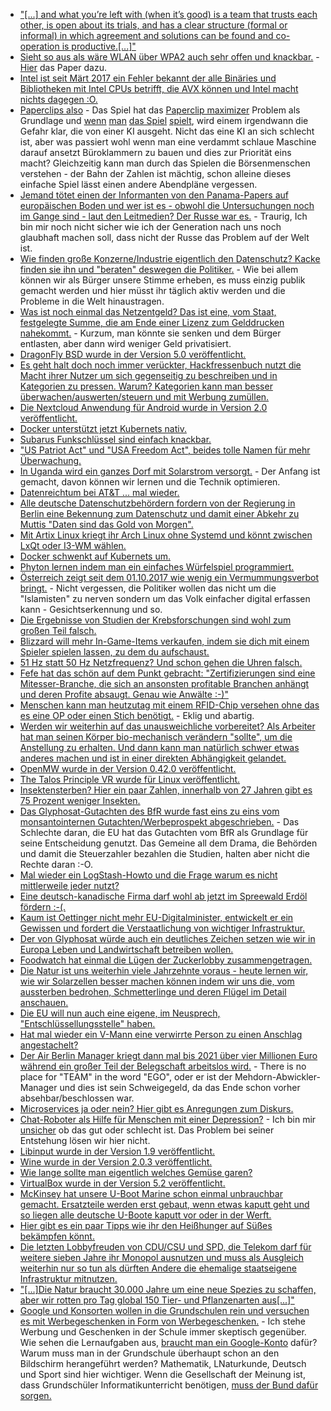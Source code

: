 * ["[...] and what you’re left with (when it’s good) is a team that trusts each other, is open about its trials, and has a clear structure (formal or informal) in which agreement and solutions can be found and co-operation is productive.[...]"](https://zwischenzugs.wordpress.com/2017/10/15/my-20-year-experience-of-software-development-methodologies/)
* [Sieht so aus als wäre WLAN über WPA2 auch sehr offen und knackbar.](https://arstechnica.com/information-technology/2017/10/severe-flaw-in-wpa2-protocol-leaves-wi-fi-traffic-open-to-eavesdropping/) - [Hier](https://papers.mathyvanhoef.com/ccs2017.pdf) das Paper dazu.
* [Intel ist seit Märt 2017 ein Fehler bekannt der alle Binäries und Bibliotheken mit Intel CPUs betrifft, die AVX können und Intel macht nichts dagegen :O.](https://blog.fefe.de/?ts=a71ab7b5)
* [Paperclips also](http://www.decisionproblem.com/paperclips/index2.html) - Das Spiel hat das [Paperclip maximizer](https://en.wikipedia.org/wiki/Instrumental_convergence#Paperclip_maximizer) Problem als Grundlage und [wenn](http://digg.com/2017/paperclip-game) [man](https://www.rockpapershotgun.com/2017/10/10/paperclips-is-a-clicker-game-about-a-scary-ai/) [das Spiel](https://venturebeat.com/2017/10/10/this-clicker-game-lets-you-take-over-the-world-with-paper-clips/) [spielt](http://www.businessinsider.de/paper-clip-game-superintelligence-theory?r=US&IR=T), wird einem irgendwann die Gefahr klar, die von einer KI ausgeht. Nicht das eine KI an sich schlecht ist, aber was passiert wohl wenn man eine verdammt schlaue Maschine darauf ansetzt Büroklammern zu bauen und dies zur Priorität eins macht? Gleichzeitig kann man durch das Spielen die Börsenmenschen verstehen - der Bahn der Zahlen ist mächtig, schon alleine dieses einfache Spiel lässt einen andere Abendpläne vergessen.
* [Jemand tötet einen der Informanten von den Panama-Papers auf europäischen Boden und wer ist es - obwohl die Untersuchungen noch im Gange sind - laut den Leitmedien? Der Russe war es.](https://www.theguardian.com/world/2017/oct/16/malta-car-bomb-kills-panama-papers-journalist) - Traurig, Ich bin mir noch nicht sicher wie ich der Generation nach uns noch glaubhaft machen soll, dass nicht der Russe das Problem auf der Welt ist.
* [Wie finden große Konzerne/Industrie eigentlich den Datenschutz? Kacke finden sie ihn und "beraten" deswegen die Politiker.](https://www.heise.de/newsticker/meldung/Lobby-Bericht-E-Privacy-Wie-die-Industrie-starken-Datenschutz-bekaempft-3863245.html) - Wie bei allem können wir als Bürger unsere Stimme erheben, es muss einzig publik gemacht werden und hier müsst ihr täglich aktiv werden und die Probleme in die Welt hinaustragen.
* [Was ist noch einmal das Netzentgeld? Das ist eine, vom Staat, festgelegte Summe, die am Ende einer Lizenz zum Gelddrucken nahekommt.](http://www.sonnenseite.com/de/wirtschaft/strompreise-netzentgelte-hoeher-als-eeg-umlage.html) - Kurzum, man könnte sie senken und dem Bürger entlasten, aber dann wird weniger Geld privatisiert.
* [DragonFly BSD wurde in der Version 5.0 veröffentlicht.](https://www.pro-linux.de/news/1/25245/dragonfly-bsd-50-ver%C3%B6ffentlicht.html)
* [Es geht halt doch noch immer verückter, Hackfressenbuch nutzt die Macht ihrer Nutzer um sich gegenseitig zu beschreiben und in Kategorien zu pressen. Warum? Kategorien kann man besser überwachen/auswerten/steuern und mit Werbung zumüllen.](https://www.golem.de/news/to-be-honest-facebook-kauft-wahrheits-app-1710-130657.html)
* [Die Nextcloud Anwendung für Android wurde in Version 2.0 veröffentlicht.](https://nextcloud.com/blog/android-2.0-with-contacts-backup-search-fingerprint-locking-notifications-and-much-more/)
* [Docker unterstützt jetzt Kubernets nativ.](https://www.heise.de/developer/meldung/Container-Docker-unterstuetzt-Kubernetes-3863625.html)
* [Subarus Funkschlüssel sind einfach knackbar.](https://www.heise.de/newsticker/meldung/Subaru-Funkschliessanlage-problemlos-knackbar-3863667.html)
* ["US Patriot Act" und "USA Freedom Act", beides tolle Namen für mehr Überwachung.](http://www.neopresse.com/politik/usa/usa-freedom-act-ausweitung-der-ueberwachung-durch-die-hintertuer/)
* [In Uganda wird ein ganzes Dorf mit Solarstrom versorgt.](http://www.sonnenseite.com/de/zukunft/solardorf-in-uganda-vollstaendig-mit-strom-versorgt.html) - Der Anfang ist gemacht, davon können wir lernen und die Technik optimieren.
* [Datenreichtum bei AT&T ... mal wieder.](https://www.heise.de/newsticker/meldung/US-Mobilfunker-AT-T-verraet-Kundendaten-3864171.html)
* [Alle deutsche Datenschutzbehördern fordern von der Regierung in Berlin eine Bekennung zum Datenschutz und damit einer Abkehr zu Muttis "Daten sind das Gold von Morgen".](https://www.heise.de/newsticker/meldung/Datenschutzaufsicht-Bundestag-soll-sich-zu-starkem-Datenschutz-bekennen-3864244.html)
* [Mit Artix Linux kriegt ihr Arch Linux ohne Systemd und könnt zwischen LxQt oder I3-WM wählen.](https://www.pro-linux.de/news/1/25248/artix-linux-stellt-neue-installationsmedien-vor.html)
* [Docker schwenkt auf Kubernets um.](https://www.heise.de/ix/meldung/DockerCon-EU-2017-Bringt-Kubernetes-die-Wende-3864237.html)
* [Phyton lernen indem man ein einfaches Würfelspiel programmiert.](https://opensource.com/article/17/10/python-101)
* [Österreich zeigt seit dem 01.10.2017 wie wenig ein Vermummungsverbot bringt.](https://blog.fefe.de/?ts=a719e4ed) - Nicht vergessen, die Politiker wollen das nicht um die "Islamisten" zu nerven sondern um das Volk einfacher digital erfassen kann - Gesichtserkennung und so.
* [Die Ergebnisse von Studien der Krebsforschungen sind wohl zum großen Teil falsch.](https://blog.fefe.de/?ts=a719ff7a)
* [Blizzard will mehr In-Game-Items verkaufen, indem sie dich mit einem Spieler spielen lassen, zu dem du aufschaust.](https://blog.fefe.de/?ts=a71982ee)
* [51 Hz statt 50 Hz Netzfrequenz? Und schon gehen die Uhren falsch.](https://blog.fefe.de/?ts=a719491b)
* [Fefe hat das schön auf dem Punkt gebracht: "Zertifizierungen sind eine Mitesser-Branche, die sich an ansonsten profitable Branchen anhängt und deren Profite absaugt. Genau wie Anwälte :-)"](https://blog.fefe.de/?ts=a71946c9)
* [Menschen kann man heutzutag mit einem RFID-Chip versehen ohne das es eine OP oder einen Stich benötigt.](https://www.youtube.com/watch?v=eZmRom81nQo) - Eklig und abartig.
* [Werden wir weiterhin auf das unausweichliche vorbereitet? Als Arbeiter hat man seinen Körper bio-mechanisch verändern "sollte", um die Anstellung zu erhalten. Und dann kann man natürlich schwer etwas anderes machen und ist in einer direkten Abhängigkeit gelandet.](https://www.heise.de/newsticker/meldung/Cyborg-Aktivistin-Wir-koennen-die-Evolution-ueberrunden-3865126.html)
* [OpenMW wurde in der Version 0.42.0 veröffentlicht.](https://games4linux.de/openmw-das-open-source-morrowind-dank-freier-engine/)
* [The Talos Principle VR wurde für Linux veröffentlicht.](https://www.pro-linux.de/news/1/25253/the-talos-principle-vr-f%C3%BCr-linux-vorgestellt.html)
* [Insektensterben? Hier ein paar Zahlen, innerhalb von 27 Jahren gibt es 75 Prozent weniger Insekten.](http://www.sonnenseite.com/de/wissenschaft/internationales-forscherteam-bestaetigt-dramatisches-insektensterben.html)
* [Das Glyphosat-Gutachten des BfR wurde fast eins zu eins vom monsantointernen Gutachten/Werbeprospekt abgeschrieben.](https://blog.fefe.de/?ts=a7197ebc) - Das Schlechte daran, die EU hat das Gutachten vom BfR als Grundlage für seine Entscheidung genutzt. Das Gemeine all dem Drama, die Behörden und damit die Steuerzahler bezahlen die Studien, halten aber nicht die Rechte daran :-O.
* [Mal wieder ein LogStash-Howto und die Frage warum es nicht mittlerweile jeder nutzt?](https://opensource.com/article/17/10/logstash-fundamentals)
* [Eine deutsch-kanadische Firma darf wohl ab jetzt im Spreewald Erdöl fördern :-(.](https://blog.fefe.de/?ts=a71643da)
* [Kaum ist Oettinger nicht mehr EU-Digitalminister, entwickelt er ein Gewissen und fordert die Verstaatlichung von wichtiger Infrastruktur.](https://www.golem.de/news/breitbandausbau-oettinger-bedauert-privatisierung-der-telekom-1710-130712.html)
* [Der von Glyphosat würde auch ein deutliches Zeichen setzen wie wir in Europa Leben und Landwirtschaft betreiben wollen.](https://www.foodwatch.org/de/newsletter/es-geht-um-so-viel-mehr-als-glyphosat/)
* [Foodwatch hat einmal die Lügen der Zuckerlobby zusammengetragen.](https://www.foodwatch.org/de/informieren/zucker-fett-co/aktuelle-nachrichten/die-zucker-lobby-macht-sich-die-welt-wie-sie-ihr-gefaellt/)
* [Die Natur ist uns weiterhin viele Jahrzehnte voraus - heute lernen wir, wie wir Solarzellen besser machen können indem wir uns die, vom aussterben bedrohen, Schmetterlinge und deren Flügel im Detail anschauen.](http://www.sonnenseite.com/de/wissenschaft/schmetterlingsfluegel-inspiriert-photovoltaik.html)
* [Die EU will nun auch eine eigene, im Neusprech, "Entschlüssellungsstelle" haben.](https://www.heise.de/newsticker/meldung/Crypto-Wars-EU-Kommission-plant-Entschluesselungsstelle-3865912.html)
* [Hat mal wieder ein V-Mann eine verwirrte Person zu einen Anschlag angestachelt?](https://blog.fefe.de/?ts=a717d4b0)
* [Der Air Berlin Manager kriegt dann mal bis 2021 über vier Millionen Euro während ein großer Teil der Belegschaft arbeitslos wird.](https://www.heise.de/tp/features/Air-Berlin-Chefgehaltssicherung-ueber-unwiderrufliche-Bankgarantie-3865832.html) - There is no place for "TEAM" in the word "EGO", oder er ist der Mehdorn-Abwickler-Manager und dies ist sein Schweigegeld, da das Ende schon vorher absehbar/beschlossen war.
* [Microservices ja oder nein? Hier gibt es Anregungen zum Diskurs.](https://opensource.com/article/17/10/how-align-your-team-microservices)
* [Chat-Roboter als Hilfe für Menschen mit einer Depression?](https://www.heise.de/newsticker/meldung/Chatbot-fuer-Verhaltenstherapie-mildert-Depressionssymptome-bei-Probanden-3865328.html) - Ich bin mir [unsicher](https://www.heise.de/forum/Technology-Review/News-Kommentare/Chatbot-fuer-Verhaltenstherapie-mildert-Depressionssymptome-bei-Probanden/Ist-doch-logisch/posting-31230979/show/) ob das gut oder schlecht ist. Das Problem bei seiner Entstehung lösen wir hier nicht.
* [Libinput wurde in der Version 1.9 veröffentlicht.](https://www.pro-linux.de/news/1/25259/libinput-19-freigegeben.html)
* [Wine wurde in der Version 2.0.3 veröffentlicht.](https://www.phoronix.com/scan.php?page=news_item&px=Wine-2.0.3-Released)
* [Wie lange sollte man eigentlich welches Gemüse garen?](https://www.smarticular.net/garzeiten-gemuese-vitamine-dampfgaren-daempfen-pilze-zucchini-kartoffeln/)
* [VirtualBox wurde in der Version 5.2 veröffentlicht.](https://www.heise.de/ix/meldung/Inklusive-Upload-in-die-Oracle-Cloud-VirtualBox-5-2-freigegeben-3866366.html)
* [McKinsey hat unsere U-Boot Marine schon einmal unbrauchbar gemacht. Ersatzteile werden erst gebaut, wenn etwas kaputt geht und so liegen alle deutsche U-Boote kaputt vor oder in der Werft.](https://blog.fefe.de/?ts=a714bdbb)
* [Hier gibt es ein paar Tipps wie ihr den Heißhunger auf Süßes bekämpfen könnt.](https://www.smarticular.net/suessigkeiten-reduzieren-weniger-zucker-zuckersucht-blutzucker/)
* [Die letzten Lobbyfreuden von CDU/CSU und SPD, die Telekom darf für weitere sieben Jahre ihr Monopol ausnutzen und muss als Ausgleich weiterhin nur so tun als dürften Andere die ehemalige staatseigene Infrastruktur mitnutzen.](https://www.heise.de/newsticker/meldung/Europaeische-Regulierungs-Schonzeit-fuer-Deutsche-Telekom-3867028.html)
* ["[...]Die Natur braucht 30.000 Jahre um eine neue Spezies zu schaffen, aber wir rotten pro Tag global 150 Tier- und Pflanzenarten aus[...]"](https://www.heise.de/tp/features/Landwirtschaft-reformieren-Agrarwende-jetzt-3867090.html)
* [Google und Konsorten wollen in die Grundschulen rein und versuchen es mit Werbegeschenken in Form von Werbegeschenken.](https://www.heise.de/newsticker/meldung/Calliope-mini-fuer-Schulen-Geschenk-oder-Lobbyismus-3867025.html) - Ich stehe Werbung und Geschenken in der Schule immer skeptisch gegenüber. Wie sehen die Lernaufgaben aus, [braucht man ein Google-Konto](https://www.heise.de/forum/heise-online/News-Kommentare/Calliope-mini-fuer-Schulen-Geschenk-oder-Lobbyismus/Calliope-feine-Sache/posting-31237629/show/) dafür? Warum muss man in der Grundschule überhaupt schon an den Bildschirm herangeführt werden? Mathematik, LNaturkunde, Deutsch und Sport sind hier wichtiger. Wenn die Gesellschaft der Meinung ist, dass Grundschüler Informatikunterricht benötigen, [muss der Bund dafür sorgen.](https://www.heise.de/forum/heise-online/News-Kommentare/Calliope-mini-fuer-Schulen-Geschenk-oder-Lobbyismus/Das-Tafelsyndrom/posting-31236953/show/)

